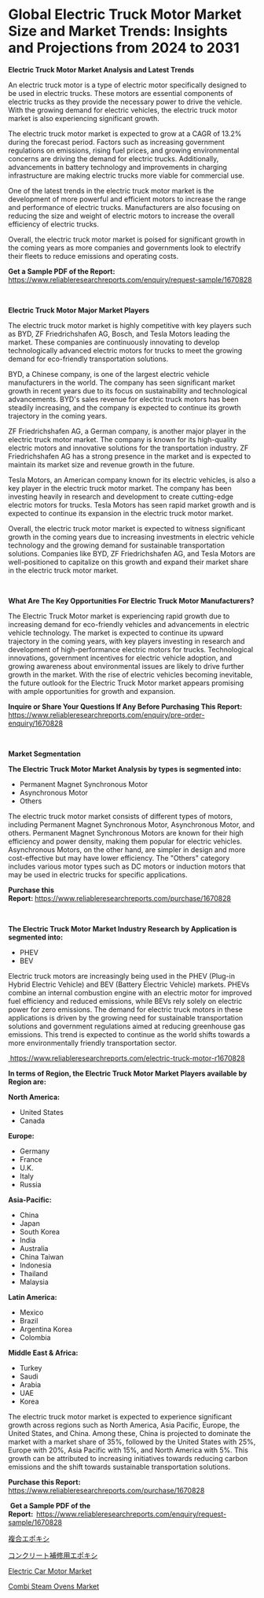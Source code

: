 <p><h1>Global Electric Truck Motor Market Size and Market Trends: Insights and Projections from 2024 to 2031</h1></p><p><strong>Electric Truck Motor Market Analysis and Latest Trends</strong></p>
<p><p>An electric truck motor is a type of electric motor specifically designed to be used in electric trucks. These motors are essential components of electric trucks as they provide the necessary power to drive the vehicle. With the growing demand for electric vehicles, the electric truck motor market is also experiencing significant growth.</p><p>The electric truck motor market is expected to grow at a CAGR of 13.2% during the forecast period. Factors such as increasing government regulations on emissions, rising fuel prices, and growing environmental concerns are driving the demand for electric trucks. Additionally, advancements in battery technology and improvements in charging infrastructure are making electric trucks more viable for commercial use.</p><p>One of the latest trends in the electric truck motor market is the development of more powerful and efficient motors to increase the range and performance of electric trucks. Manufacturers are also focusing on reducing the size and weight of electric motors to increase the overall efficiency of electric trucks.</p><p>Overall, the electric truck motor market is poised for significant growth in the coming years as more companies and governments look to electrify their fleets to reduce emissions and operating costs.</p></p>
<p><strong>Get a Sample PDF of the Report:&nbsp;</strong> <a href="https://www.reliableresearchreports.com/enquiry/request-sample/1670828">https://www.reliableresearchreports.com/enquiry/request-sample/1670828</a></p>
<p>&nbsp;</p>
<p><strong>Electric Truck Motor Major Market Players</strong></p>
<p><p>The electric truck motor market is highly competitive with key players such as BYD, ZF Friedrichshafen AG, Bosch, and Tesla Motors leading the market. These companies are continuously innovating to develop technologically advanced electric motors for trucks to meet the growing demand for eco-friendly transportation solutions.</p><p>BYD, a Chinese company, is one of the largest electric vehicle manufacturers in the world. The company has seen significant market growth in recent years due to its focus on sustainability and technological advancements. BYD's sales revenue for electric truck motors has been steadily increasing, and the company is expected to continue its growth trajectory in the coming years.</p><p>ZF Friedrichshafen AG, a German company, is another major player in the electric truck motor market. The company is known for its high-quality electric motors and innovative solutions for the transportation industry. ZF Friedrichshafen AG has a strong presence in the market and is expected to maintain its market size and revenue growth in the future.</p><p>Tesla Motors, an American company known for its electric vehicles, is also a key player in the electric truck motor market. The company has been investing heavily in research and development to create cutting-edge electric motors for trucks. Tesla Motors has seen rapid market growth and is expected to continue its expansion in the electric truck motor market.</p><p>Overall, the electric truck motor market is expected to witness significant growth in the coming years due to increasing investments in electric vehicle technology and the growing demand for sustainable transportation solutions. Companies like BYD, ZF Friedrichshafen AG, and Tesla Motors are well-positioned to capitalize on this growth and expand their market share in the electric truck motor market.</p></p>
<p>&nbsp;</p>
<p><strong>What Are The Key Opportunities For Electric Truck Motor Manufacturers?</strong></p>
<p><p>The Electric Truck Motor market is experiencing rapid growth due to increasing demand for eco-friendly vehicles and advancements in electric vehicle technology. The market is expected to continue its upward trajectory in the coming years, with key players investing in research and development of high-performance electric motors for trucks. Technological innovations, government incentives for electric vehicle adoption, and growing awareness about environmental issues are likely to drive further growth in the market. With the rise of electric vehicles becoming inevitable, the future outlook for the Electric Truck Motor market appears promising with ample opportunities for growth and expansion.</p></p>
<p><strong>Inquire or Share Your Questions If Any Before Purchasing This Report:</strong> <a href="https://www.reliableresearchreports.com/enquiry/pre-order-enquiry/1670828">https://www.reliableresearchreports.com/enquiry/pre-order-enquiry/1670828</a></p>
<p>&nbsp;</p>
<p><strong>Market Segmentation</strong></p>
<p><strong>The Electric Truck Motor Market Analysis by types is segmented into:</strong></p>
<p><ul><li>Permanent Magnet Synchronous Motor</li><li>Asynchronous Motor</li><li>Others</li></ul></p>
<p><p>The electric truck motor market consists of different types of motors, including Permanent Magnet Synchronous Motor, Asynchronous Motor, and others. Permanent Magnet Synchronous Motors are known for their high efficiency and power density, making them popular for electric vehicles. Asynchronous Motors, on the other hand, are simpler in design and more cost-effective but may have lower efficiency. The "Others" category includes various motor types such as DC motors or induction motors that may be used in electric trucks for specific applications.</p></p>
<p><strong>Purchase this Report:&nbsp;</strong><a href="https://www.reliableresearchreports.com/purchase/1670828">https://www.reliableresearchreports.com/purchase/1670828</a></p>
<p>&nbsp;</p>
<p><strong>The Electric Truck Motor Market Industry Research by Application is segmented into:</strong></p>
<p><ul><li>PHEV</li><li>BEV</li></ul></p>
<p><p>Electric truck motors are increasingly being used in the PHEV (Plug-in Hybrid Electric Vehicle) and BEV (Battery Electric Vehicle) markets. PHEVs combine an internal combustion engine with an electric motor for improved fuel efficiency and reduced emissions, while BEVs rely solely on electric power for zero emissions. The demand for electric truck motors in these applications is driven by the growing need for sustainable transportation solutions and government regulations aimed at reducing greenhouse gas emissions. This trend is expected to continue as the world shifts towards a more environmentally friendly transportation sector.</p></p>
<p><a href="https://www.reliableresearchreports.com/electric-truck-motor-r1670828">&nbsp;https://www.reliableresearchreports.com/electric-truck-motor-r1670828</a></p>
<p><strong>In terms of Region, the Electric Truck Motor Market Players available by Region are:</strong></p>
<p>
    <p> <strong> North America: </strong>
        <ul>
            <li>United States</li>
            <li>Canada</li>
        </ul>
        </p> 
    <p> <strong> Europe: </strong>
        <ul>
            <li>Germany</li>
            <li>France</li>
            <li>U.K.</li>
            <li>Italy</li>
            <li>Russia</li>
        </ul>
        </p> 
    <p> <strong> Asia-Pacific: </strong>
        <ul>
            <li>China</li>
            <li>Japan</li>
            <li>South Korea</li>
            <li>India</li>
            <li>Australia</li>
            <li>China Taiwan</li>
            <li>Indonesia</li>
            <li>Thailand</li>
            <li>Malaysia</li>
        </ul>
        </p> 
    <p> <strong> Latin America: </strong>
        <ul>
            <li>Mexico</li>
            <li>Brazil</li>
            <li>Argentina Korea</li>
            <li>Colombia</li>
        </ul>
        </p> 
    <p> <strong> Middle East & Africa: </strong>
        <ul>
            <li>Turkey</li>
            <li>Saudi</li>
            <li>Arabia</li>
            <li>UAE</li>
            <li>Korea</li>
        </ul>
    </p>
    </p>
<p><p>The electric truck motor market is expected to experience significant growth across regions such as North America, Asia Pacific, Europe, the United States, and China. Among these, China is projected to dominate the market with a market share of 35%, followed by the United States with 25%, Europe with 20%, Asia Pacific with 15%, and North America with 5%. This growth can be attributed to increasing initiatives towards reducing carbon emissions and the shift towards sustainable transportation solutions.</p></p>
<p><strong>Purchase this Report: </strong><a href="https://www.reliableresearchreports.com/purchase/1670828">https://www.reliableresearchreports.com/purchase/1670828</a></p>
<p>&nbsp;<strong>Get a Sample PDF of the Report:&nbsp;&nbsp;</strong><a href="https://www.reliableresearchreports.com/enquiry/request-sample/1670828">https://www.reliableresearchreports.com/enquiry/request-sample/1670828</a></p>
<p><strong></strong></p>
<p><p><a href="https://github.com/marbadji/Market-Research-Report-List-1/blob/main/571766429603.md">複合エポキシ</a></p><p><a href="https://github.com/KaydenJohns1964/Market-Research-Report-List-1/blob/main/219107029604.md">コンクリート補修用エポキシ</a></p><p><a href="https://github.com/mancsybtousav/Market-Research-Report-List-2/blob/main/electric-car-motor-market.md">Electric Car Motor Market</a></p><p><a href="https://github.com/josesg55/Market-Research-Report-List-2/blob/main/combi-steam-ovens-market.md">Combi Steam Ovens Market</a></p></p>